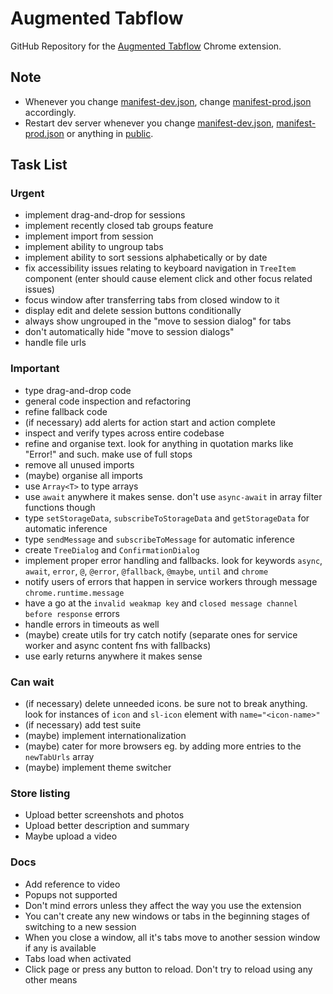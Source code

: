# Augmented Tabflow

GitHub Repository for the [Augmented Tabflow](https://chromewebstore.google.com/detail/augmented-tabflow/aaopjlakghchpkfolggoiblacllaekho) Chrome extension.

## Note

- Whenever you change [manifest-dev.json](manifest-dev.json), change [manifest-prod.json](manifest-prod.json) accordingly.
- Restart dev server whenever you change [manifest-dev.json](manifest-dev.json), [manifest-prod.json](manifest-prod.json) or anything in [public](public).

## Task List

### Urgent

- implement drag-and-drop for sessions
- implement recently closed tab groups feature
- implement import from session
- implement ability to ungroup tabs
- implement ability to sort sessions alphabetically or by date
- fix accessibility issues relating to keyboard navigation in `TreeItem` component (enter should cause element click and other focus related issues)
- focus window after transferring tabs from closed window to it
- display edit and delete session buttons conditionally
- always show ungrouped in the "move to session dialog" for tabs
- don't automatically hide "move to session dialogs"
- handle file urls

### Important

- type drag-and-drop code
- general code inspection and refactoring
- refine fallback code
- (if necessary) add alerts for action start and action complete
- inspect and verify types across entire codebase
- refine and organise text. look for anything in quotation marks like "Error!" and such. make use of full stops
- remove all unused imports
- (maybe) organise all imports
- use `Array<T>` to type arrays
- use `await` anywhere it makes sense. don't use `async-await` in array filter functions though
- type `setStorageData`, `subscribeToStorageData` and `getStorageData` for automatic inference
- type `sendMessage` and `subscribeToMessage` for automatic inference
- create `TreeDialog` and `ConfirmationDialog`
- implement proper error handling and fallbacks. look for keywords `async`, `await`, `error`, `@`, `@error`, `@fallback`, `@maybe`, `until` and `chrome`
- notify users of errors that happen in service workers through message `chrome.runtime.message`
- have a go at the `invalid weakmap key` and `closed message channel before response` errors
- handle errors in timeouts as well
- (maybe) create utils for try catch notify (separate ones for service worker and async content fns with fallbacks)
- use early returns anywhere it makes sense

### Can wait

- (if necessary) delete unneeded icons. be sure not to break anything. look for instances of `icon` and `sl-icon` element with `name="<icon-name>"`
- (if necessary) add test suite
- (maybe) implement internationalization
- (maybe) cater for more browsers eg. by adding more entries to the `newTabUrls` array
- (maybe) implement theme switcher

### Store listing

- Upload better screenshots and photos
- Upload better description and summary
- Maybe upload a video

### Docs

- Add reference to video
- Popups not supported
- Don't mind errors unless they affect the way you use the extension
- You can't create any new windows or tabs in the beginning stages of switching to a new session
- When you close a window, all it's tabs move to another session window if any is available
- Tabs load when activated
- Click page or press any button to reload. Don't try to reload using any other means
